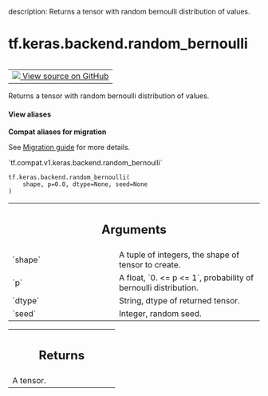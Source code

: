 description: Returns a tensor with random bernoulli distribution of values.

<div itemscope itemtype="http://developers.google.com/ReferenceObject">
<meta itemprop="name" content="tf.keras.backend.random_bernoulli" />
<meta itemprop="path" content="Stable" />
</div>

# tf.keras.backend.random_bernoulli

<!-- Insert buttons and diff -->

<table class="tfo-notebook-buttons tfo-api nocontent" align="left">
<td>
  <a target="_blank" href="https://github.com/tensorflow/tensorflow/blob/r2.3/tensorflow/python/keras/backend.py#L5893-L5907">
    <img src="https://www.tensorflow.org/images/GitHub-Mark-32px.png" />
    View source on GitHub
  </a>
</td>
</table>



Returns a tensor with random bernoulli distribution of values.

<section class="expandable">
  <h4 class="showalways">View aliases</h4>
  <p>
<b>Compat aliases for migration</b>
<p>See
<a href="https://www.tensorflow.org/guide/migrate">Migration guide</a> for
more details.</p>
<p>`tf.compat.v1.keras.backend.random_bernoulli`</p>
</p>
</section>

<pre class="devsite-click-to-copy prettyprint lang-py tfo-signature-link">
<code>tf.keras.backend.random_bernoulli(
    shape, p=0.0, dtype=None, seed=None
)
</code></pre>



<!-- Placeholder for "Used in" -->


<!-- Tabular view -->
 <table class="responsive fixed orange">
<colgroup><col width="214px"><col></colgroup>
<tr><th colspan="2"><h2 class="add-link">Arguments</h2></th></tr>

<tr>
<td>
`shape`
</td>
<td>
A tuple of integers, the shape of tensor to create.
</td>
</tr><tr>
<td>
`p`
</td>
<td>
A float, `0. <= p <= 1`, probability of bernoulli distribution.
</td>
</tr><tr>
<td>
`dtype`
</td>
<td>
String, dtype of returned tensor.
</td>
</tr><tr>
<td>
`seed`
</td>
<td>
Integer, random seed.
</td>
</tr>
</table>



<!-- Tabular view -->
 <table class="responsive fixed orange">
<colgroup><col width="214px"><col></colgroup>
<tr><th colspan="2"><h2 class="add-link">Returns</h2></th></tr>
<tr class="alt">
<td colspan="2">
A tensor.
</td>
</tr>

</table>

